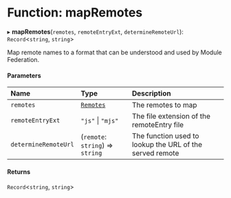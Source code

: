 # Function: mapRemotes

▸ **mapRemotes**(`remotes`, `remoteEntryExt`, `determineRemoteUrl`): `Record`<`string`, `string`\>

Map remote names to a format that can be understood and used by Module
Federation.

#### Parameters

| Name                 | Type                                        | Description                                              |
| :------------------- | :------------------------------------------ | :------------------------------------------------------- |
| `remotes`            | [`Remotes`](../../devkit/documents/Remotes) | The remotes to map                                       |
| `remoteEntryExt`     | `"js"` \| `"mjs"`                           | The file extension of the remoteEntry file               |
| `determineRemoteUrl` | (`remote`: `string`) => `string`            | The function used to lookup the URL of the served remote |

#### Returns

`Record`<`string`, `string`\>
